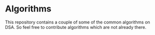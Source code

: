 
# Algorithms
This repository contains a couple of some of the common algorithms on DSA. So feel free to contribute algorithms which are not already there.
